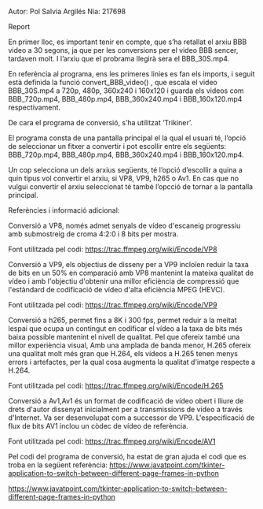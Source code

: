Autor: Pol Salvia Argilés
Nia: 217698


Report

En primer lloc, es important tenir en compte, que s’ha retallat el arxiu BBB video a 30 segons, ja que per les conversions per el video BBB sencer, tardaven molt. I l’arxiu que el probrama llegirà sera el BBB_30S.mp4.

En referència al programa, ens les primeres linies es fan els imports, i seguit està definida la funció convert_BBB_video() , que escala el video BBB_30S.mp4 a 720p, 480p, 360x240 i 160x120 i guarda els videos com BBB_720p.mp4, BBB_480p.mp4, BBB_360x240.mp4 i BBB_160x120.mp4 respectivament.

De cara el programa de conversió, s’ha utilitzat ‘Trikiner’. 

El programa consta de una pantalla principal el la qual el usuari té, l’opció de seleccionar un fitxer a convertir i pot escollir entre els següents: BBB_720p.mp4, BBB_480p.mp4, BBB_360x240.mp4 i BBB_160x120.mp4.

Un cop selecciona un dels arxius següents, té l’opció d’escollir a quina a quin tipus vol convertir el arxiu, si VP8, VP9, h265 o Av1. En cas que no vulgui convertir el arxiu seleccionat té també l’opcció de tornar a la pantalla principal.

Referències i informació adicional:

Conversió a VP8, només admet senyals de vídeo d'escaneig progressiu amb submostreig de croma 4:2:0 i 8 bits per mostra.

Font utilitzada pel codi: https://trac.ffmpeg.org/wiki/Encode/VP8


Conversió a VP9, els objectius de disseny per a VP9 incloïen reduir la taxa de bits en un 50% en comparació amb VP8 mantenint la mateixa qualitat de vídeo i amb l'objectiu d'obtenir una millor eficiència de compressió que l'estàndard de codificació de vídeo d'alta eficiència MPEG (HEVC).

Font utilitzada pel codi: https://trac.ffmpeg.org/wiki/Encode/VP9 

Conversió a h265, permet fins a 8K i 300 fps, permet reduir a la meitat lespai que ocupa un contingut en codificar el vídeo a la taxa de bits més baixa possible mantenint el nivell de qualitat. Pel que ofereix també una millor experiència visual, Amb una amplada de banda menor, H.265 ofereix una qualitat molt més gran que H.264, els vídeos a H.265 tenen menys errors i artefactes, per la qual cosa augmenta la qualitat d'imatge respecte a H.264.

Font utilitzada pel codi: https://trac.ffmpeg.org/wiki/Encode/H.265 

Conversió a Av1,Av1 és un format de codificació de vídeo obert i lliure de drets d'autor dissenyat inicialment per a transmissions de vídeo a través d'Internet. Va ser desenvolupat com a successor de VP9. L'especificació de flux de bits AV1 inclou un còdec de vídeo de referència.

Font utilitzada pel codi: https://trac.ffmpeg.org/wiki/Encode/AV1 

Pel codi del programa de conversió, ha estat de gran ajuda el codi que es troba en la següent referència: https://www.javatpoint.com/tkinter-application-to-switch-between-different-page-frames-in-python

https://www.javatpoint.com/tkinter-application-to-switch-between-different-page-frames-in-python
